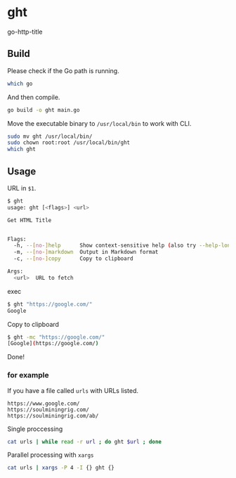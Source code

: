 # ght
go-http-title  

## Build
Please check if the Go path is running.
```bash
which go
```
  
And then compile.
```bash
go build -o ght main.go
```
Move the executable binary to `/usr/local/bin` to work with CLI.
```bash
sudo mv ght /usr/local/bin/
sudo chown root:root /usr/local/bin/ght
which ght
```

## Usage
URL in `$1`.
```bash
$ ght
usage: ght [<flags>] <url>

Get HTML Title


Flags:
  -h, --[no-]help      Show context-sensitive help (also try --help-long and --help-man).
  -m, --[no-]markdown  Output in Markdown format
  -c, --[no-]copy      Copy to clipboard

Args:
  <url>  URL to fetch
```
exec
```bash
$ ght "https://google.com/"
Google
```
Copy to clipboard
```bash
$ ght -mc "https://google.com/"
[Google](https://google.com/)
```

Done!

### for example
If you have a file called `urls` with URLs listed.
```bash:urls
https://www.google.com/
https://soulminingrig.com/
https://soulminingrig.com/ab/
```
Single proccessing
```bash
cat urls | while read -r url ; do ght $url ; done
```
Parallel processing with `xargs`
```bash
cat urls | xargs -P 4 -I {} ght {}
```
